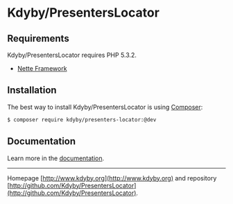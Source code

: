 Kdyby/PresentersLocator
======



Requirements
------------

Kdyby/PresentersLocator requires PHP 5.3.2.

- [Nette Framework](https://github.com/nette/nette)


Installation
------------

The best way to install Kdyby/PresentersLocator is using  [Composer](http://getcomposer.org/):

```sh
$ composer require kdyby/presenters-locator:@dev
```


Documentation
------------

Learn more in the [documentation](https://github.com/Kdyby/PresentersLocator/blob/master/docs/en/index.md).


-----

Homepage [http://www.kdyby.org](http://www.kdyby.org) and repository [http://github.com/Kdyby/PresentersLocator](http://github.com/Kdyby/PresentersLocator).
